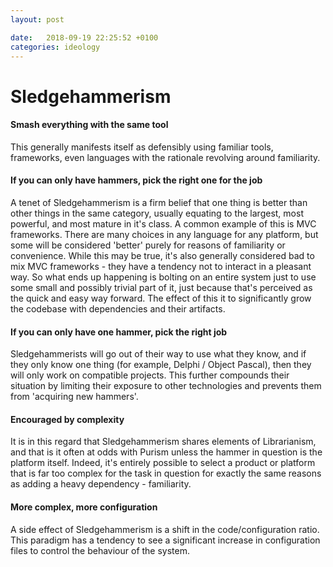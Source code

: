 ```yaml
---
layout: post

date:   2018-09-19 22:25:52 +0100
categories: ideology
---
```

Sledgehammerism
===============

#### Smash everything with the same tool

This generally manifests itself as defensibly using familiar tools,
frameworks, even languages with the rationale revolving around
familiarity.

#### If you can only have hammers, pick the right one for the job

A tenet of Sledgehammerism is a firm belief that one thing is better
than other things in the same category, usually equating to the largest,
most powerful, and most mature in it's class. A common example of this
is MVC frameworks. There are many choices in any language for any
platform, but some will be considered 'better' purely for reasons of
familiarity or convenience. While this may be true, it's also generally
considered bad to mix MVC frameworks - they have a tendency not to
interact in a pleasant way. So what ends up happening is bolting on an
entire system just to use some small and possibly trivial part of it,
just because that's perceived as the quick and easy way forward. The
effect of this it to significantly grow the codebase with dependencies
and their artifacts.

#### If you can only have one hammer, pick the right job

Sledgehammerists will go out of their way to use what they know, and if
they only know one thing (for example, Delphi / Object Pascal), then
they will only work on compatible projects. This further compounds their
situation by limiting their exposure to other technologies and prevents
them from 'acquiring new hammers'.

#### Encouraged by complexity

It is in this regard that Sledgehammerism shares elements of
Librarianism, and that is it often at odds with Purism unless the hammer
in question is the platform itself. Indeed, it's entirely possible to
select a product or platform that is far too complex for the task in
question for exactly the same reasons as adding a heavy dependency -
familiarity.

#### More complex, more configuration

A side effect of Sledgehammerism is a shift in the code/configuration
ratio. This paradigm has a tendency to see a significant increase in
configuration files to control the behaviour of the system.
